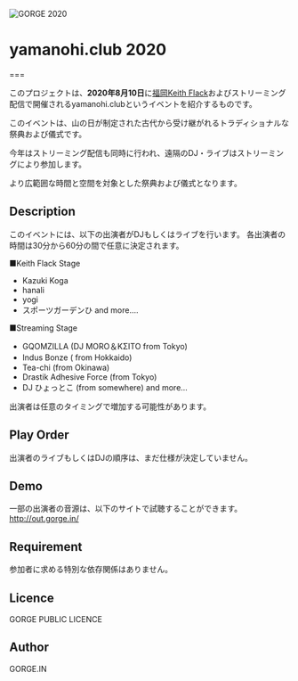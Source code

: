![GORGE 2020](https://user-images.githubusercontent.com/10110956/86924141-04d54000-c16a-11ea-93e1-afbc7403770c.png)

# yamanohi.club 2020
===

このプロジェクトは、**2020年8月10日**に[福岡Keith Flack](https://kiethflack.net/)およびストリーミング配信で開催されるyamanohi.clubというイベントを紹介するものです。

このイベントは、山の日が制定された古代から受け継がれるトラディショナルな祭典および儀式です。

今年はストリーミング配信も同時に行われ、遠隔のDJ・ライブはストリーミングにより参加します。

より広範囲な時間と空間を対象とした祭典および儀式となります。

## Description

このイベントには、以下の出演者がDJもしくはライブを行います。
各出演者の時間は30分から60分の間で任意に決定されます。

■Keith Flack Stage
- Kazuki Koga
- hanali
- yogi
- スポーツガーデンひ
and more….

■Streaming Stage
- GQOMZILLA (DJ MORO＆KΣITO  from Tokyo)
- Indus Bonze ( from Hokkaido)　
- Tea-chi (from Okinawa)
- Drastik Adhesive Force (from Tokyo)
- DJ ひょっとこ (from somewhere)
and more...


出演者は任意のタイミングで増加する可能性があります。


## Play Order
出演者のライブもしくはDJの順序は、まだ仕様が決定していません。


## Demo

一部の出演者の音源は、以下のサイトで試聴することができます。
http://out.gorge.in/

## Requirement

参加者に求める特別な依存関係はありません。

## Licence

GORGE PUBLIC LICENCE

## Author

GORGE.IN


